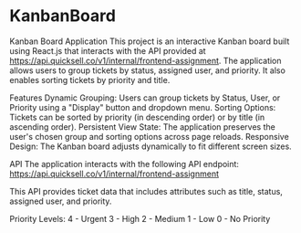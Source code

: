 # KanbanBoard
Kanban Board Application
This project is an interactive Kanban board built using React.js that interacts with the API provided at https://api.quicksell.co/v1/internal/frontend-assignment. The application allows users to group tickets by status, assigned user, and priority. It also enables sorting tickets by priority and title.

Features
Dynamic Grouping: Users can group tickets by Status, User, or Priority using a "Display" button and dropdown menu.
Sorting Options: Tickets can be sorted by priority (in descending order) or by title (in ascending order).
Persistent View State: The application preserves the user's chosen group and sorting options across page reloads.
Responsive Design: The Kanban board adjusts dynamically to fit different screen sizes.

API
The application interacts with the following API endpoint:
https://api.quicksell.co/v1/internal/frontend-assignment

This API provides ticket data that includes attributes such as title, status, assigned user, and priority.

Priority Levels:
4 - Urgent
3 - High
2 - Medium
1 - Low
0 - No Priority
